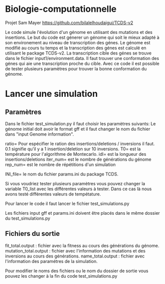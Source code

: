 # Biologie-computationnelle
Projet Sam Mayer
https://github.com/bilalelhoudaigui/TCDS-v2

Le code simule l'évolution d'un génome en utilisant des mutations et des insertions. Le but du code est génerer un génome qui soit le mieux adapté à son environement au niveau de transcription des génes. Le génome est modifié au cours tu temps et la transcription des génes est calculé en utilisant le package TCDS-v2. La transcription cible des génes se trouve dans le fichier input1/environment.data. Il faut trouver une conformation des génes qui aie une transcription proche du cible. Avec ce code il est possible de tester plusieurs paramètres pour trouver la bonne conformation du génome. 

# Lancer une simulation

## Paramètres
Dans le fichier test_simulation.py il faut choisir les paramètres suivants:
Le génome initial doit avoir le format gff et il faut changer le nom du fichier dans "input Genome information".

ratio= Pour espécifier le ration des insertions/deletions / inversions il faut. 0.1 signifie qu'il y a 1 insertion/deletion sur 10 inversions. 
T0= est la température pour l'algorithme de Montecarlo.
idl= est la longueur des insertions/deletions
iter_num= est le nombre de générations du génome
rep_num= est le nombre de répétitions d'un simulation

INI_file= le nom du fichier params.ini du package TCDS.

Si vous voudriez tester plusieurs paramètres vous pouvez changer la variable T0_list avec les différentes valeurs à tester.
Dans ce cas là nous avons testé différentes valeurs de tempétature.

Pour lancer le code il faut lancer le fichier test_simulations.py

Les fichiers input gff et params.ini doivent être placés dans le même dossier du test_simulations.py

## Fichiers du sortie

fit_total.output : fichier avec la fitness au cours des générations du génome.
mutation_total.output : fichier avec l'information des mutations et des inversions au cours des générations.
name_total.output : fichier avec l'information des paramétres de la simulation.

Pour modifier le noms des fichiers ou le nom du dossier de sortie vous pouvez les changer à la fin du code test_simulations.py
